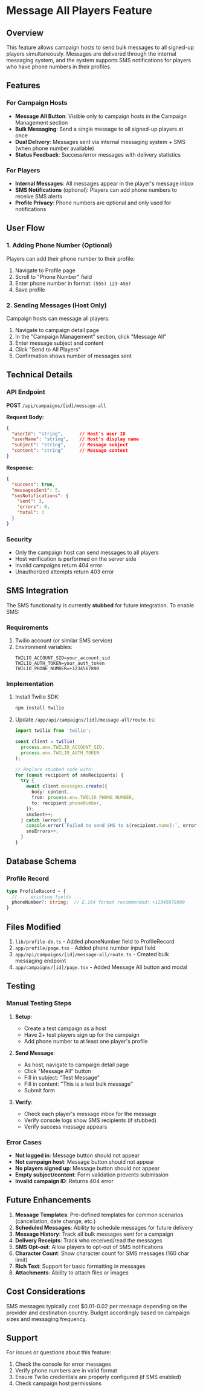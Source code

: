 # Message All Players Feature

## Overview

This feature allows campaign hosts to send bulk messages to all signed-up players simultaneously. Messages are delivered through the internal messaging system, and the system supports SMS notifications for players who have phone numbers in their profiles.

## Features

### For Campaign Hosts

- **Message All Button**: Visible only to campaign hosts in the Campaign Management section
- **Bulk Messaging**: Send a single message to all signed-up players at once
- **Dual Delivery**: Messages sent via internal messaging system + SMS (when phone number available)
- **Status Feedback**: Success/error messages with delivery statistics

### For Players

- **Internal Messages**: All messages appear in the player's message inbox
- **SMS Notifications** (optional): Players can add phone numbers to receive SMS alerts
- **Profile Privacy**: Phone numbers are optional and only used for notifications

## User Flow

### 1. Adding Phone Number (Optional)

Players can add their phone number to their profile:

1. Navigate to Profile page
2. Scroll to "Phone Number" field
3. Enter phone number in format: `(555) 123-4567`
4. Save profile

### 2. Sending Messages (Host Only)

Campaign hosts can message all players:

1. Navigate to campaign detail page
2. In the "Campaign Management" section, click "Message All"
3. Enter message subject and content
4. Click "Send to All Players"
5. Confirmation shows number of messages sent

## Technical Details

### API Endpoint

**POST** `/api/campaigns/[id]/message-all`

**Request Body:**
```json
{
  "userId": "string",      // Host's user ID
  "userName": "string",    // Host's display name
  "subject": "string",     // Message subject
  "content": "string"      // Message content
}
```

**Response:**
```json
{
  "success": true,
  "messagesSent": 5,
  "smsNotifications": {
    "sent": 3,
    "errors": 0,
    "total": 3
  }
}
```

### Security

- Only the campaign host can send messages to all players
- Host verification is performed on the server side
- Invalid campaigns return 404 error
- Unauthorized attempts return 403 error

## SMS Integration

The SMS functionality is currently **stubbed** for future integration. To enable SMS:

### Requirements

1. Twilio account (or similar SMS service)
2. Environment variables:
   ```
   TWILIO_ACCOUNT_SID=your_account_sid
   TWILIO_AUTH_TOKEN=your_auth_token
   TWILIO_PHONE_NUMBER=+1234567890
   ```

### Implementation

1. Install Twilio SDK:
   ```bash
   npm install twilio
   ```

2. Update `/app/api/campaigns/[id]/message-all/route.ts`:
   ```typescript
   import twilio from 'twilio';
   
   const client = twilio(
     process.env.TWILIO_ACCOUNT_SID,
     process.env.TWILIO_AUTH_TOKEN
   );
   
   // Replace stubbed code with:
   for (const recipient of smsRecipients) {
     try {
       await client.messages.create({
         body: content,
         from: process.env.TWILIO_PHONE_NUMBER,
         to: recipient.phoneNumber,
       });
       smsSent++;
     } catch (error) {
       console.error(`Failed to send SMS to ${recipient.name}:`, error);
       smsErrors++;
     }
   }
   ```

## Database Schema

### Profile Record

```typescript
type ProfileRecord = {
  // ... existing fields ...
  phoneNumber?: string;  // E.164 format recommended: +12345678900
}
```

## Files Modified

1. `lib/profile-db.ts` - Added phoneNumber field to ProfileRecord
2. `app/profile/page.tsx` - Added phone number input field
3. `app/api/campaigns/[id]/message-all/route.ts` - Created bulk messaging endpoint
4. `app/campaigns/[id]/page.tsx` - Added Message All button and modal

## Testing

### Manual Testing Steps

1. **Setup**:
   - Create a test campaign as a host
   - Have 2+ test players sign up for the campaign
   - Add phone number to at least one player's profile

2. **Send Message**:
   - As host, navigate to campaign detail page
   - Click "Message All" button
   - Fill in subject: "Test Message"
   - Fill in content: "This is a test bulk message"
   - Submit form

3. **Verify**:
   - Check each player's message inbox for the message
   - Verify console logs show SMS recipients (if stubbed)
   - Verify success message appears

### Error Cases

- **Not logged in**: Message button should not appear
- **Not campaign host**: Message button should not appear
- **No players signed up**: Message button should not appear
- **Empty subject/content**: Form validation prevents submission
- **Invalid campaign ID**: Returns 404 error

## Future Enhancements

1. **Message Templates**: Pre-defined templates for common scenarios (cancellation, date change, etc.)
2. **Scheduled Messages**: Ability to schedule messages for future delivery
3. **Message History**: Track all bulk messages sent for a campaign
4. **Delivery Receipts**: Track who received/read the messages
5. **SMS Opt-out**: Allow players to opt-out of SMS notifications
6. **Character Count**: Show character count for SMS messages (160 char limit)
7. **Rich Text**: Support for basic formatting in messages
8. **Attachments**: Ability to attach files or images

## Cost Considerations

SMS messages typically cost $0.01-0.02 per message depending on the provider and destination country. Budget accordingly based on campaign sizes and messaging frequency.

## Support

For issues or questions about this feature:
1. Check the console for error messages
2. Verify phone numbers are in valid format
3. Ensure Twilio credentials are properly configured (if SMS enabled)
4. Check campaign host permissions

